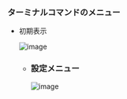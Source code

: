 ### ターミナルコマンドのメニュー
- 初期表示
  
  ![image](https://github.com/winofsql/subject-230510/assets/1501327/81bc4bb3-30bb-44da-8465-33bd5455156f)

  - ### 設定メニュー

    ![image](https://github.com/winofsql/subject-230510-g-drive-vs-workspace/assets/1501327/333a1369-4d8d-44c3-bded-0b456c14ca08)


